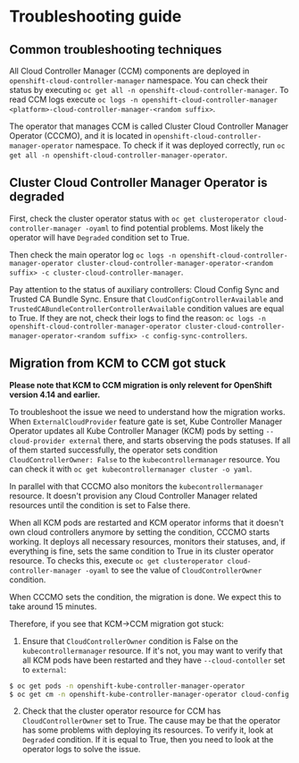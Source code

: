 # Troubleshooting guide

## Common troubleshooting techniques

All Cloud Controller Manager (CCM) components are deployed in `openshift-cloud-controller-manager` namespace. You can check their status by executing `oc get all -n openshift-cloud-controller-manager`. To read CCM logs execute `oc logs -n openshift-cloud-controller-manager <platform>-cloud-controller-manager-<random suffix>`.

The operator that manages CCM is called Cluster Cloud Controller Manager Operator (CCCMO), and it is located in `openshift-cloud-controller-manager-operator` namespace. To check if it was deployed correctly, run `oc get all -n openshift-cloud-controller-manager-operator`.

## Cluster Cloud Controller Manager Operator is degraded

First, check the cluster operator status with `oc get clusteroperator cloud-controller-manager -oyaml` to find potential problems. Most likely the operator will have `Degraded` condition set to True.

Then check the main operator log `oc logs -n openshift-cloud-controller-manager-operator cluster-cloud-controller-manager-operator-<random suffix> -c cluster-cloud-controller-manager`.

Pay attention to the status of auxiliary controllers: Cloud Config Sync and Trusted CA Bundle Sync. Ensure that `CloudConfigControllerAvailable` and `TrustedCABundleControllerControllerAvailable` condition values are equal to True. If they are not, check their logs to find the reason: `oc logs -n openshift-cloud-controller-manager-operator cluster-cloud-controller-manager-operator-<random suffix> -c config-sync-controllers`.

## Migration from KCM to CCM got stuck

**Please note that KCM to CCM migration is only relevent for OpenShift version 4.14 and earlier.**

To troubleshoot the issue we need to understand how the migration works. When `ExternalCloudProvider` feature gate is set, Kube Controller Manager Operator updates all Kube Controller Manager (KCM) pods by setting `--cloud-provider external` there, and starts observing the pods statuses. If all of them started successfully, the operator sets condition `CloudControllerOwner: False` to the `kubecontrollermanager` resource. You can check it with `oc get kubecontrollermanager cluster -o yaml`.

In parallel with that CCCMO also monitors the `kubecontrollermanager` resource. It doesn't provision any Cloud Controller Manager related resources until the condition is set to False there.

When all KCM pods are restarted and KCM operator informs that it doesn't own cloud controllers anymore by setting the condition, CCCMO starts working. It deploys all necessary resources, monitors their statuses, and, if everything is fine, sets the same condition to True in its cluster operator resource. To checks this, execute `oc get clusteroperator cloud-controller-manager -oyaml` to see the value of `CloudControllerOwner` condition.

When CCCMO sets the condition, the migration is done. We expect this to take around 15 minutes.

Therefore, if you see that KCM->CCM migration got stuck:

1. Ensure that `CloudControllerOwner` condition is False on the `kubecontrollermanager` resource. If it's not, you may want to verify that all KCM pods have been restarted and they have `--cloud-contoller` set to `external`:

```sh
$ oc get pods -n openshift-kube-controller-manager-operator
$ oc get cm -n openshift-kube-controller-manager-operator cloud-config -o yaml
```

2. Check that the cluster operator resource for CCM has `CloudControllerOwner` set to True. The cause may be that the operator has some problems with deploying its resources. To verify it, look at `Degraded` condition. If it is equal to True, then you need to look at the operator logs to solve the issue.

